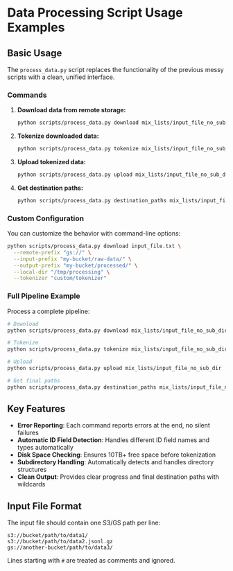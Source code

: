 # Data Processing Script Usage Examples

## Basic Usage

The `process_data.py` script replaces the functionality of the previous messy scripts with a clean, unified interface.

### Commands

1. **Download data from remote storage:**
   ```bash
   python scripts/process_data.py download mix_lists/input_file_no_sub_dir
   ```

2. **Tokenize downloaded data:**
   ```bash
   python scripts/process_data.py tokenize mix_lists/input_file_no_sub_dir
   ```

3. **Upload tokenized data:**
   ```bash
   python scripts/process_data.py upload mix_lists/input_file_no_sub_dir
   ```

4. **Get destination paths:**
   ```bash
   python scripts/process_data.py destination_paths mix_lists/input_file_no_sub_dir
   ```

### Custom Configuration

You can customize the behavior with command-line options:

```bash
python scripts/process_data.py download input_file.txt \
  --remote-prefix "gs://" \
  --input-prefix "my-bucket/raw-data/" \
  --output-prefix "my-bucket/processed/" \
  --local-dir "/tmp/processing" \
  --tokenizer "custom/tokenizer"
```

### Full Pipeline Example

Process a complete pipeline:

```bash
# Download
python scripts/process_data.py download mix_lists/input_file_no_sub_dir

# Tokenize 
python scripts/process_data.py tokenize mix_lists/input_file_no_sub_dir

# Upload
python scripts/process_data.py upload mix_lists/input_file_no_sub_dir

# Get final paths
python scripts/process_data.py destination_paths mix_lists/input_file_no_sub_dir
```

## Key Features

- **Error Reporting**: Each command reports errors at the end, no silent failures
- **Automatic ID Field Detection**: Handles different ID field names and types automatically
- **Disk Space Checking**: Ensures 10TB+ free space before tokenization
- **Subdirectory Handling**: Automatically detects and handles directory structures
- **Clean Output**: Provides clear progress and final destination paths with wildcards

## Input File Format

The input file should contain one S3/GS path per line:
```
s3://bucket/path/to/data1/
s3://bucket/path/to/data2.jsonl.gz
gs://another-bucket/path/to/data3/
```

Lines starting with `#` are treated as comments and ignored.
